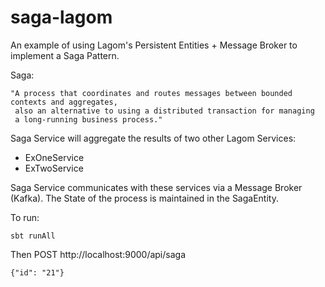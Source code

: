 # saga-lagom

An example of using Lagom's Persistent Entities + Message Broker to implement a Saga Pattern.

Saga:
   
    "A process that coordinates and routes messages between bounded contexts and aggregates,
     also an alternative to using a distributed transaction for managing
     a long-running business process."


Saga Service will aggregate the results of two other Lagom Services:

  * ExOneService
  * ExTwoService
  
  
  
Saga Service communicates with these services via a Message Broker (Kafka). The State of the process is
  maintained in the SagaEntity.
  
  
  
To run:

    sbt runAll
    
    
Then POST http://localhost:9000/api/saga

    {"id": "21"}
  
  
  
  
  


